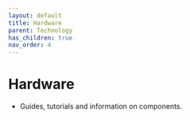 ```yaml
---
layout: default
title: Hardware
parent: Technology
has_children: true
nav_order: 4
---
```

# Hardware
- Guides, tutorials and information on components. 